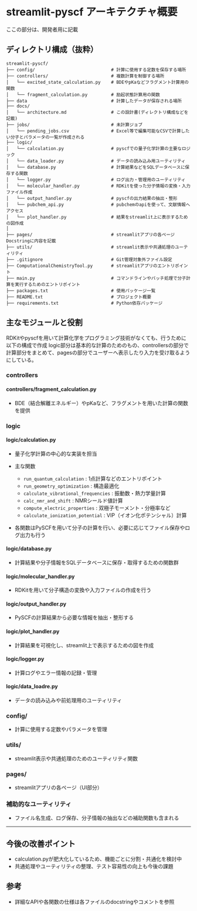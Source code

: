 # streamlit-pyscf アーキテクチャ概要

ここの部分は、開発者用に記載

## ディレクトリ構成（抜粋）

```
streamlit-pyscf/
├── config/                             # 計算に使用する定数を保存する場所
├── controllers/                        # 複数計算を制御する場所
│   └── excited_state_calculation.py    # BDEやpKaなどフラグメント計算用の関数
│   └── fragment_calculation.py         # 励起状態計算用の関数
├── data                                # 計算したデータが保存される場所
├── docs/
│   └── architecture.md                 # この設計書(ディレクトリ構成などを記載)
├── jobs/                               # 未計算ジョブ
│   └── pending_jobs.csv                # Excel等で編集可能なCSVで計算したい分子とパラメータの一覧が作成される
├── logic/
│   └── calculation.py                  # pyscfでの量子化学計算の主要なロジック
│   └── data_loader.py                  # データの読み込み用ユーティリティ
│   └── database.py                     # 計算結果などをSQLデータベースに保存する関数
│   └── logger.py                       # ログ出力・管理用のユーティリティ
│   └── molecular_handler.py            # RDKitを使った分子情報の変換・入力ファイル作成
│   └── output_handler.py               # pyscfの出力結果の抽出・整形
│   └── pubchem_api.py                  # pubchemのapiを使って、文献情報へアクセス
│   └── plot_handler.py                 # 結果をstreamlit上に表示するための図作成
│
├── pages/                              # streamlitアプリの各ページ Docstringに内容を記載
├── utils/                              # streamlit表示や共通処理のユーティリティ
├── .gitignore                          # Git管理対象外ファイル設定
├── ComputationalChemistryTool.py       # streamlitアプリのエントリポイント
├── main.py                             # コマンドラインやバッチ処理で分子計算を実行するためのエントリポイント
├── packages.txt                        # 使用パッケージ一覧
├── README.txt                          # プロジェクト概要
├── requirements.txt                    # Python依存パッケージ
```

## 主なモジュールと役割
RDKitやpyscfを用いて計算化学をプログラミング技術がなくても、行うために以下の構成で作成
logic部分は基本的な計算のためのもの、controllersの部分で計算部分をまとめて、pagesの部分でユーザーへ表示したり入力を受け取るようにしている。

### controllers
#### controllers/fragment_calculation.py
- BDE（結合解離エネルギー）やpKaなど、フラグメントを用いた計算の関数を提供


### logic
#### logic/calculation.py
- 量子化学計算の中心的な実装を担当
- 主な関数
    - `run_quantum_calculation` : 1点計算などのエントリポイント
    - `run_geometry_optimization` : 構造最適化
    - `calculate_vibrational_frequencies` : 振動数・熱力学量計算
    - `calc_nmr_and_shift` : NMRシールド値計算
    - `compute_electric_properties` : 双極子モーメント・分極率など
    - `calculate_ionization_potential` : VIP（イオン化ポテンシャル）計算

- 各関数はPySCFを用いて分子の計算を行い、必要に応じてファイル保存やログ出力も行う

#### logic/database.py
- 計算結果や分子情報をSQLデータベースに保存・取得するための関数群

#### logic/molecular_handler.py
- RDKitを用いて分子構造の変換や入力ファイルの作成を行う

#### logic/output_handler.py
- PySCFの計算結果から必要な情報を抽出・整形する

#### logic/plot_handler.py
- 計算結果を可視化し、streamlit上で表示するための図を作成

#### logic/logger.py
- 計算ログやエラー情報の記録・管理

#### logic/data_loadre.py
- データの読み込みや前処理用のユーティリティ

### config/
- 計算に使用する定数やパラメータを管理

### utils/
- streamlit表示や共通処理のためのユーティリティ関数

### pages/
- streamlitアプリの各ページ（UI部分）

### 補助的なユーティリティ
- ファイル名生成、ログ保存、分子情報の抽出などの補助関数も含まれる


---
## 今後の改善ポイント
- calculation.pyが肥大化しているため、機能ごとに分割・共通化を検討中
- 共通処理やユーティリティの整理、テスト容易性の向上も今後の課題

## 参考
- 詳細なAPIや各関数の仕様は各ファイルのdocstringやコメントを参照
